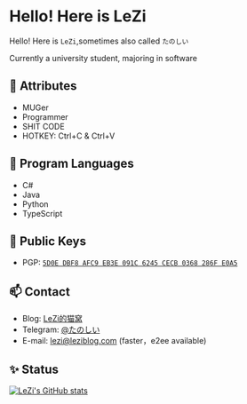 # Hello! Here is LeZi

Hello! Here is `LeZi`,sometimes also called `たのしい`

Currently a university student, majoring in software

## 👋 Attributes

- MUGer
- Programmer
- SHIT CODE
- HOTKEY: Ctrl+C & Ctrl+V

## 🔭 Program Languages

- C#
- Java
- Python
- TypeScript

## 🔑 Public Keys

- PGP: [`5D0E DBF8 AFC9 EB3E 091C 6245 CECB 0368 286F E0A5`](https://github.com/LeZi9916.gpg)

## 📫 Contact

- Blog: [LeZi的猫窝](https://leziblog.com)
- Telegram: [@たのしい](https://t.me/LeZi9916)
- E-mail: [lezi@leziblog.com](mailto:lezi@leziblog.com) (faster，e2ee available)

## ✨ Status

[![LeZi's GitHub stats](https://github-readme-stats.vercel.app/api?username=LeZi9916&show_icons=true&theme=radical&count_private=true&include_all_commits=true)](https://github.com/anuraghazra/github-readme-stats)
